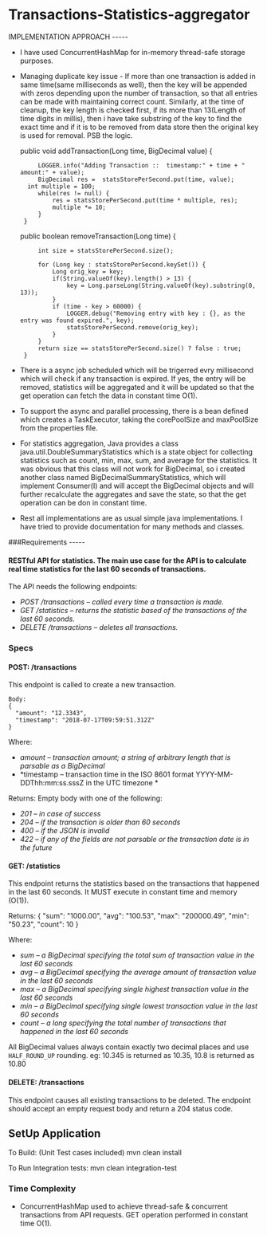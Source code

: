 # Transactions-Statistics-aggregator

IMPLEMENTATION APPROACH -----
* I have used ConcurrentHashMap for in-memory thread-safe storage purposes.
* Managing duplicate key issue - 
   If more than one transaction is added in same time(same milliseconds as well), then the key will be appended with zeros depending upon the number of transaction, so that all entries can be made with maintaining correct count. Similarly, at the time of cleanup, the key length is checked first, if its more than 13(Length of time digits in millis), then i have take substring of the key to find the exact time and if it is to be removed from data store then the original key is used for removal. PSB the logic.
   
   public void addTransaction(Long time, BigDecimal value) {

		   LOGGER.info("Adding Transaction ::  timestamp:" + time + "  amount:" + value);
		   BigDecimal res =  statsStorePerSecond.put(time, value);
	   	int multiple = 100;
		   while(res != null) {
			   res = statsStorePerSecond.put(time * multiple, res);
			   multiple *= 10;
		   }
	   }
    
   public boolean removeTransaction(Long time) {

		   int size = statsStorePerSecond.size();
		
		   for (Long key : statsStorePerSecond.keySet()) {
			   Long orig_key = key;
			   if(String.valueOf(key).length() > 13) {
				   key = Long.parseLong(String.valueOf(key).substring(0, 13));
			   }
			   if (time - key > 60000) {
				   LOGGER.debug("Removing entry with key : {}, as the entry was found expired.", key);
				   statsStorePerSecond.remove(orig_key);
			   }
		   }
		   return size == statsStorePerSecond.size() ? false : true;
	   }
    
* There is a async job scheduled which will be trigerred evry millisecond which will check if any transaction is expired. If yes, the entry will be removed, statistics will be aggregated and it will be updated so that the get operation can fetch the data in constant time O(1). 
* To support the async and parallel processing, there is a bean defined which creates a TaskExecutor, taking the corePoolSize and maxPoolSize from the properties file.
* For statistics aggregation, Java provides a class java.util.DoubleSummaryStatistics which is a state object for collecting statistics such as count, min, max, sum, and average for the statistics. It was obvious that this class will not work for BigDecimal, so i created another class named BigDecimalSummaryStatistics, which will implement Consumer(I) and will accept the BigDecimal objects and will further recalculate the aggregates and save the state, so that the get operation can be don in constant time.
* Rest all implementations are as usual simple java implementations. I have tried to provide documentation for many methods and classes.




###Requirements -----
 

#### RESTful API for statistics. The main use case for the API is to calculate real time statistics for the last 60 seconds of transactions.

The API needs the following endpoints:
*	*POST /transactions – called every time a transaction is made.*
*	*GET /statistics – returns the statistic based of the transactions of the last 60 seconds.*
*	*DELETE /transactions – deletes all transactions.*
 
### Specs
#### POST: /transactions
This endpoint is called to create a new transaction.
```
Body:
{
  "amount": "12.3343",
  "timestamp": "2018-07-17T09:59:51.312Z"
}
```
Where:
*	*amount – transaction amount; a string of arbitrary length that is parsable as a BigDecimal*
*	*timestamp – transaction time in the ISO 8601 format YYYY-MM-DDThh:mm:ss.sssZ in the UTC timezone *
 
Returns: Empty body with one of the following:
*	*201 – in case of success*
*	*204 – if the transaction is older than 60 seconds*
*	*400 – if the JSON is invalid*
*	*422 – if any of the fields are not parsable or the transaction date is in the future*
 
#### GET: /statistics
This endpoint returns the statistics based on the transactions that happened in the last 60 seconds. It MUST execute in constant time and memory (O(1)).

Returns:
{
  "sum": "1000.00",
  "avg": "100.53",
  "max": "200000.49",
  "min": "50.23",
  "count": 10
}
 
Where:
*	*sum – a BigDecimal specifying the total sum of transaction value in the last 60 seconds*
*	*avg – a BigDecimal specifying the average amount of transaction value in the last 60 seconds*
*	*max – a BigDecimal specifying single highest transaction value in the last 60 seconds*
*	*min – a BigDecimal specifying single lowest transaction value in the last 60 seconds*
* *count – a long specifying the total number of transactions that happened in the last 60 seconds*

All BigDecimal values always contain exactly two decimal places and use `HALF_ROUND_UP` rounding. eg: 10.345 is returned as 10.35, 10.8 is returned as 10.80
 
#### DELETE: /transactions
This endpoint causes all existing transactions to be deleted.
The endpoint should accept an empty request body and return a 204 status code.
 
## SetUp Application
To Build: (Unit Test cases included)
mvn clean install 

To Run Integration tests:
mvn clean integration-test


### Time Complexity
* ConcurrentHashMap used to achieve thread-safe & concurrent transactions from API requests. GET operation performed in constant time O(1).


